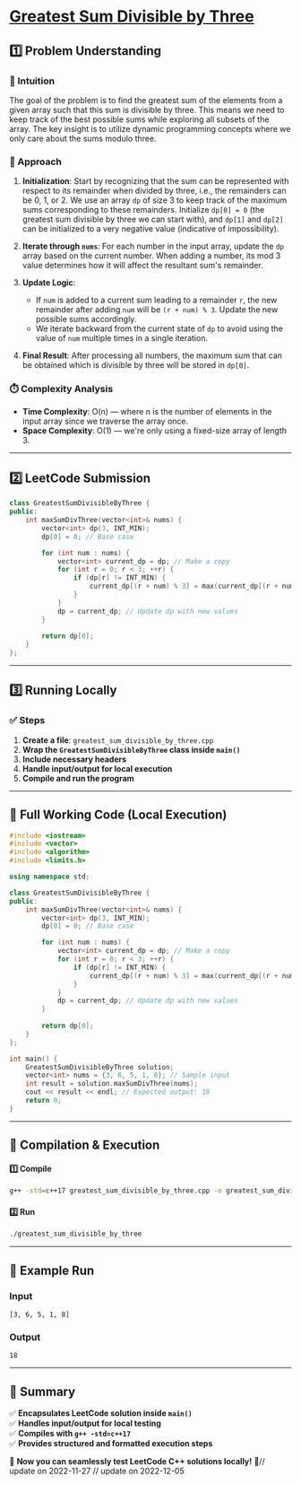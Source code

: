 # **[Greatest Sum Divisible by Three](https://leetcode.com/problems/greatest-sum-divisible-by-three/description/)**  

## **1️⃣ Problem Understanding**  
### **📌 Intuition**  
The goal of the problem is to find the greatest sum of the elements from a given array such that this sum is divisible by three. This means we need to keep track of the best possible sums while exploring all subsets of the array. The key insight is to utilize dynamic programming concepts where we only care about the sums modulo three.

### **🚀 Approach**  
1. **Initialization**: Start by recognizing that the sum can be represented with respect to its remainder when divided by three, i.e., the remainders can be 0, 1, or 2. We use an array `dp` of size 3 to keep track of the maximum sums corresponding to these remainders. Initialize `dp[0] = 0` (the greatest sum divisible by three we can start with), and `dp[1]` and `dp[2]` can be initialized to a very negative value (indicative of impossibility).

2. **Iterate through `nums`**: For each number in the input array, update the `dp` array based on the current number. When adding a number, its mod 3 value determines how it will affect the resultant sum's remainder. 

3. **Update Logic**: 
   - If `num` is added to a current sum leading to a remainder `r`, the new remainder after adding `num` will be `(r + num) % 3`. Update the new possible sums accordingly.
   - We iterate backward from the current state of `dp` to avoid using the value of `num` multiple times in a single iteration.

4. **Final Result**: After processing all numbers, the maximum sum that can be obtained which is divisible by three will be stored in `dp[0]`.

### **⏱️ Complexity Analysis**  
- **Time Complexity**: O(n) — where n is the number of elements in the input array since we traverse the array once.
- **Space Complexity**: O(1) — we're only using a fixed-size array of length 3.

---  

## **2️⃣ LeetCode Submission**  
```cpp
class GreatestSumDivisibleByThree {
public:
    int maxSumDivThree(vector<int>& nums) {
        vector<int> dp(3, INT_MIN);
        dp[0] = 0; // Base case

        for (int num : nums) {
            vector<int> current_dp = dp; // Make a copy
            for (int r = 0; r < 3; ++r) {
                if (dp[r] != INT_MIN) {
                    current_dp[(r + num) % 3] = max(current_dp[(r + num) % 3], dp[r] + num);
                }
            }
            dp = current_dp; // Update dp with new values
        }
        
        return dp[0];
    }
};  
```  

---  

## **3️⃣ Running Locally**  
### **✅ Steps**  
1. **Create a file**: `greatest_sum_divisible_by_three.cpp`  
2. **Wrap the `GreatestSumDivisibleByThree` class inside `main()`**  
3. **Include necessary headers**  
4. **Handle input/output for local execution**  
5. **Compile and run the program**  

---  

## **📝 Full Working Code (Local Execution)**  
```cpp
#include <iostream>
#include <vector>
#include <algorithm>
#include <limits.h>

using namespace std;

class GreatestSumDivisibleByThree {
public:
    int maxSumDivThree(vector<int>& nums) {
        vector<int> dp(3, INT_MIN);
        dp[0] = 0; // Base case

        for (int num : nums) {
            vector<int> current_dp = dp; // Make a copy
            for (int r = 0; r < 3; ++r) {
                if (dp[r] != INT_MIN) {
                    current_dp[(r + num) % 3] = max(current_dp[(r + num) % 3], dp[r] + num);
                }
            }
            dp = current_dp; // Update dp with new values
        }
        
        return dp[0];
    }
};

int main() {
    GreatestSumDivisibleByThree solution;
    vector<int> nums = {3, 6, 5, 1, 8}; // Sample input
    int result = solution.maxSumDivThree(nums);
    cout << result << endl; // Expected output: 18
    return 0;
}
```  

---  

## **🔧 Compilation & Execution**  
#### **1️⃣ Compile**  
```bash
g++ -std=c++17 greatest_sum_divisible_by_three.cpp -o greatest_sum_divisible_by_three
```  

#### **2️⃣ Run**  
```bash
./greatest_sum_divisible_by_three
```  

---  

## **🎯 Example Run**  
### **Input**  
```
[3, 6, 5, 1, 8]
```  
### **Output**  
```
18
```  

---  

## **📌 Summary**  
✅ **Encapsulates LeetCode solution inside `main()`**  
✅ **Handles input/output for local testing**  
✅ **Compiles with `g++ -std=c++17`**  
✅ **Provides structured and formatted execution steps**  

🚀 **Now you can seamlessly test LeetCode C++ solutions locally!** 🚀// update on 2022-11-27
// update on 2022-12-05
